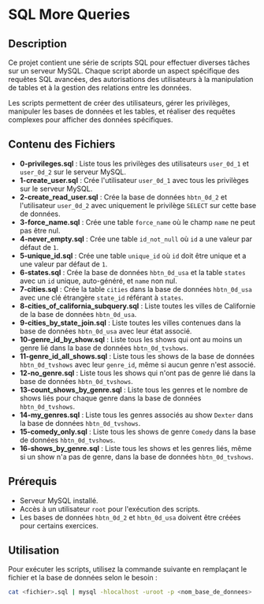 # SQL More Queries

## Description
Ce projet contient une série de scripts SQL pour effectuer diverses tâches sur un serveur MySQL. Chaque script aborde un aspect spécifique des requêtes SQL avancées, des autorisations des utilisateurs à la manipulation de tables et à la gestion des relations entre les données. 

Les scripts permettent de créer des utilisateurs, gérer les privilèges, manipuler les bases de données et les tables, et réaliser des requêtes complexes pour afficher des données spécifiques.

## Contenu des Fichiers

- **0-privileges.sql** : Liste tous les privilèges des utilisateurs `user_0d_1` et `user_0d_2` sur le serveur MySQL.
- **1-create_user.sql** : Crée l'utilisateur `user_0d_1` avec tous les privilèges sur le serveur MySQL.
- **2-create_read_user.sql** : Crée la base de données `hbtn_0d_2` et l'utilisateur `user_0d_2` avec uniquement le privilège `SELECT` sur cette base de données.
- **3-force_name.sql** : Crée une table `force_name` où le champ `name` ne peut pas être nul.
- **4-never_empty.sql** : Crée une table `id_not_null` où `id` a une valeur par défaut de `1`.
- **5-unique_id.sql** : Crée une table `unique_id` où `id` doit être unique et a une valeur par défaut de `1`.
- **6-states.sql** : Crée la base de données `hbtn_0d_usa` et la table `states` avec un `id` unique, auto-généré, et `name` non nul.
- **7-cities.sql** : Crée la table `cities` dans la base de données `hbtn_0d_usa` avec une clé étrangère `state_id` référant à `states`.
- **8-cities_of_california_subquery.sql** : Liste toutes les villes de Californie de la base de données `hbtn_0d_usa`.
- **9-cities_by_state_join.sql** : Liste toutes les villes contenues dans la base de données `hbtn_0d_usa` avec leur état associé.
- **10-genre_id_by_show.sql** : Liste tous les shows qui ont au moins un genre lié dans la base de données `hbtn_0d_tvshows`.
- **11-genre_id_all_shows.sql** : Liste tous les shows de la base de données `hbtn_0d_tvshows` avec leur `genre_id`, même si aucun genre n'est associé.
- **12-no_genre.sql** : Liste tous les shows qui n'ont pas de genre lié dans la base de données `hbtn_0d_tvshows`.
- **13-count_shows_by_genre.sql** : Liste tous les genres et le nombre de shows liés pour chaque genre dans la base de données `hbtn_0d_tvshows`.
- **14-my_genres.sql** : Liste tous les genres associés au show `Dexter` dans la base de données `hbtn_0d_tvshows`.
- **15-comedy_only.sql** : Liste tous les shows de genre `Comedy` dans la base de données `hbtn_0d_tvshows`.
- **16-shows_by_genre.sql** : Liste tous les shows et les genres liés, même si un show n'a pas de genre, dans la base de données `hbtn_0d_tvshows`.

## Prérequis
- Serveur MySQL installé.
- Accès à un utilisateur `root` pour l'exécution des scripts.
- Les bases de données `hbtn_0d_2` et `hbtn_0d_usa` doivent être créées pour certains exercices.

## Utilisation
Pour exécuter les scripts, utilisez la commande suivante en remplaçant le fichier et la base de données selon le besoin :

```bash
cat <fichier>.sql | mysql -hlocalhost -uroot -p <nom_base_de_donnees>

